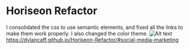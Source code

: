 # Horiseon Refactor

I consolidated the css to use semantic elements, and fixed all the links to make them work properly. I also changed the color theme.
![Alt text](screenshot/127.0.0.1_5500_Horiseon-Refactor_index.html(Nest%20Hub%20Max).png)
https://dylancaff.github.io/Horiseon-Refactor/#social-media-marketing